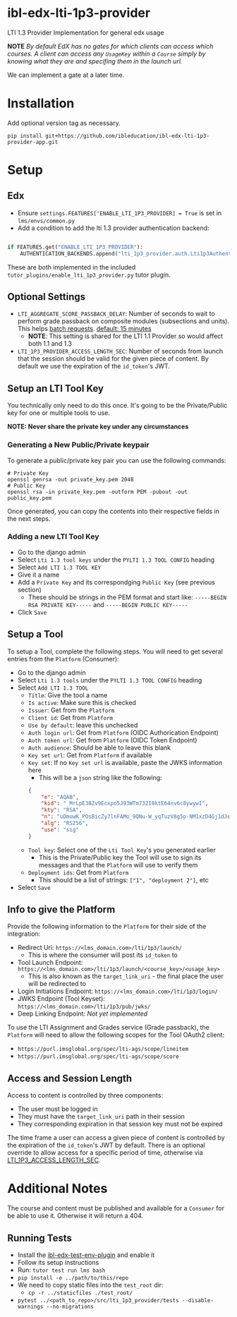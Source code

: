 # ibl-edx-lti-1p3-provider
LTI 1.3 Provider Implementation for general edx usage

**NOTE**
_By default EdX has no gates for which clients can access which courses. A client can access any `UsageKey` within a `Course` simply by knowing what they are and specifing them in the launch url._

We can implement a gate at a later time.

# Installation
Add optional version tag as necessary.

```shell
pip install git+https://github.com/ibleducation/ibl-edx-lti-1p3-provider-app.git
```

# Setup
## Edx
- Ensure `settings.FEATURES['ENABLE_LTI_1P3_PROVIDER] = True` is set in `lms/envs/common.py`
- Add a condition to add the lti 1.3 provider authentication backend:
```python

if FEATURES.get("ENABLE_LTI_1P3_PROVIDER"):
    AUTHENTICATION_BACKENDS.append("lti_1p3_provider.auth.Lti1p3AuthenticationBackend")
```

These are both implemented in the included `tutor_plugins/enable_lti_1p3_provider.py` tutor plugin.

## Optional Settings
- `LTI_AGGREGATE_SCORE_PASSBACK_DELAY`: Number of seconds to wait to perform grade passback on composite modules (subsections and units). This helps [batch requests](https://docs.celeryq.dev/en/stable/userguide/calling.html#eta-and-countdown). [default: 15 minutes](https://github.com/openedx/edx-platform/blob/6db1e1db26a0d307446109334f49841aa9aae599/lms/envs/common.py/#L4302-L4312)
    - **NOTE**: This setting is shared for the LTI 1.1 Provider so would affect both 1.1 and 1.3
- `LTI_1P3_PROVIDER_ACCESS_LENGTH_SEC`: Number of seconds from launch that the session should be valid for the given piece of content. By default we use the expiration of the `id_token`'s JWT.


## Setup an LTI Tool Key
You technically only need to do this once. It's going to be the Private/Public key for one or multiple tools to use.

**NOTE: Never share the private key under any circumstances**

### Generating a New Public/Private keypair
To generate a public/private key pair you can use the following commands:
```shell
# Private Key
openssl genrsa -out private_key.pem 2048
# Public Key
openssl rsa -in private_key.pem -outform PEM -pubout -out public_key.pem
```

Once generated, you can copy the contents into their respective fields in the next steps.

### Adding a new LTI Tool Key
- Go to the django admin
- Select `Lti 1.3 tool keys` under the `PYLTI 1.3 TOOL CONFIG` heading
- Select `Add LTI 1.3 TOOL KEY`
- Give it a name
- Add a `Private Key` and its correspondging `Public Key` (see previous section)
    - These should be strings in the PEM format and start like: `-----BEGIN RSA PRIVATE KEY-----` and `-----BEGIN PUBLIC KEY-----`
- Click `Save`


## Setup a Tool
To setup a Tool, complete the following steps. You will need to get several entries from the `Platform` (Consumer):
- Go to the django admin
- Select `Lti 1.3 tools` under the `PYLTI 1.3 TOOL CONFIG` heading
- Select `Add LTI 1.3 TOOL`
    - `Title`: Give the tool a name
    - `Is active`: Make sure this is checked
    - `Issuer`: Get from the `Platform`
    - `Client id`: Get from `Platform`
    - `Use by default`: leave this unchecked
    - `Auth login url`: Get from `Platform` (OIDC Authorication Endpoint)
    - `Auth token url`: Get from `Platform` (OIDC Token Endpoint)
    - `Auth audience`: Should be able to leave this blank
    - `Key set url`: Get from `Platform` if available
    - `Key set`: If no `Key set url` is available, paste the JWKS information here
        - This will be a `json` string like the following:
        ```json
        {
            "e": "AQAB",
            "kid": "_MrLpE3BZv9Ecxpo5J93WTm732I0ktE64nv6c8ywywI",
            "kty": "RSA",
            "n": "uDmuwK_POsBicZy7lnFAMo_9QNu-W_yqTuzV8g5p-NM1xzD4Gj1dJel2IKi-eh9Rwyc8dPrJWfA0BaHx0ggA9hMXLVjql9UtRYm3wf7uJ8JfDfePYOHGHymLalRVCT_wXP7EO0l1BarNRqG-c9OVG6rELryosQxCgt5p4ipE_RU5OPOYK5eZKnOUAHkcbUO1Xtqlm8FghWqjrDEqS6wbteCBqUuFYBjReG47L-UJp_THt0hI-iYnnDmuIVZdkVpmNYHW3RbsZIj1Oc62msRzknLHP-UJlN6125H3hwvBzcl2xLXMi8eQ5Nd1NKP0Zj-asEJgiCU5cMp0U6F63wZ-oQ",
            "alg": "RS256",
            "use": "sig"
        }
        ```
    - `Tool key`: Select one of the `Lti Tool Key`'s you generated earlier
        - This is the Private/Public key the Tool will use to sign its messages and that the `Platform` will use to verify them
    - `Deployment ids`: Get from `Platform`
        - This should be a list of strings: `["1", "deployment 2"]`, etc
- Select `Save`

## Info to give the Platform
Provide the following information to the `Platform` for their side of the integration:
- Redirect Uri: `https://<lms_domain.com>/lti/1p3/launch/`
    - This is where the consumer will post its `id_token` to
- Tool Launch Endpoint: `https://<lms_domain.com>/lti/1p3/launch/<course_key>/<usage_key>`
    - This is also known as the `target_link_uri` - the final place the user will be redirected to
- Login Initiations Endpoint: `https://<lms_domain.com>/lti/1p3/login/`
- JWKS Endpoint (Tool Keyset): `https://<lms_domain.com>/lti/1p3/pub/jwks/`
- Deep Linking Endpoint: _Not yet implemented_

To use the LTI Assignment and Grades service (Grade passback), the `Platform` will need to allow the following scopes for the Tool OAuth2 client:
- `https://purl.imsglobal.org/spec/lti-ags/scope/lineitem`
- `https://purl.imsglobal.org/spec/lti-ags/scope/score`

## Access and Session Length
Access to content is controlled by three components:
- The user must be logged in
- They must have the `target_link_uri` path in their session
- They corresponding expiration in that session key must not be expired

The time frame a user can access a given piece of content is controlled by the expiration of the `id_token`'s JWT by default. There is an optional override to allow access for a specific period of time, otherwise via [LTI_1P3_ACCESS_LENGTH_SEC](#optional-settings).

# Additional Notes
The course and content must be published and available for a `Consumer` for be able to use it. Otherwise it will return a 404.

## Running Tests
- Install the [ibl-edx-test-env-plugin](https://github.com/ibleducation/ibl-edx-test-env-plugin) and enable it
- Follow its setup instructions
- Run: `tutor test run lms bash`
- `pip install -e ../path/to/this/repo`
- We need to copy static files into the `test_root` dir:
  - `cp -r ../staticfiles ./test_root/`
- `pytest ../<path_to_repo>/src/lti_1p3_provider/tests --disable-warnings --no-migrations`
